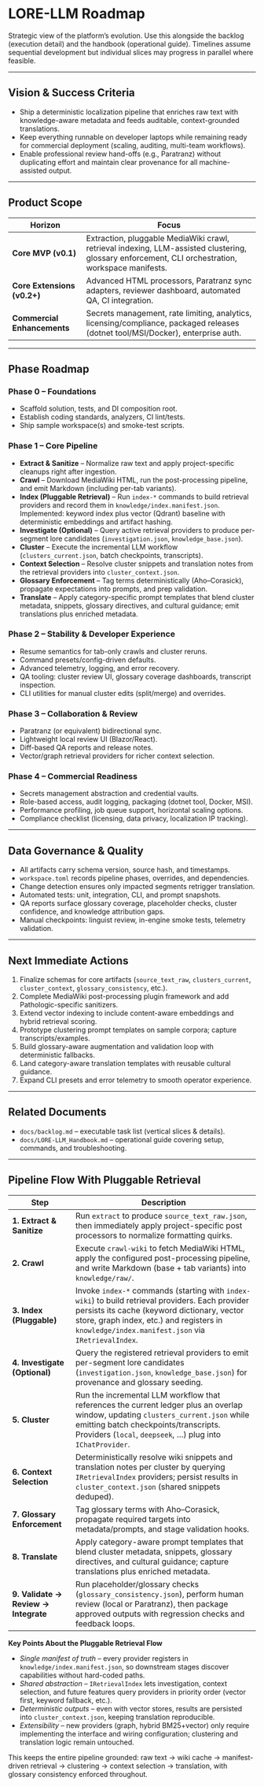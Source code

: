 # LORE-LLM Roadmap

Strategic view of the platform’s evolution. Use this alongside the backlog (execution detail) and the handbook (operational guide). Timelines assume sequential development but individual slices may progress in parallel where feasible.

---

## Vision & Success Criteria

- Ship a deterministic localization pipeline that enriches raw text with knowledge-aware metadata and feeds auditable, context-grounded translations.
- Keep everything runnable on developer laptops while remaining ready for commercial deployment (scaling, auditing, multi-team workflows).
- Enable professional review hand-offs (e.g., Paratranz) without duplicating effort and maintain clear provenance for all machine-assisted output.

---

## Product Scope

| Horizon | Focus |
| --- | --- |
| **Core MVP (v0.1)** | Extraction, pluggable MediaWiki crawl, retrieval indexing, LLM-assisted clustering, glossary enforcement, CLI orchestration, workspace manifests. |
| **Core Extensions (v0.2+)** | Advanced HTML processors, Paratranz sync adapters, reviewer dashboard, automated QA, CI integration. |
| **Commercial Enhancements** | Secrets management, rate limiting, analytics, licensing/compliance, packaged releases (dotnet tool/MSI/Docker), enterprise auth. |

---

## Phase Roadmap

### Phase 0 – Foundations
- Scaffold solution, tests, and DI composition root.
- Establish coding standards, analyzers, CI lint/tests.
- Ship sample workspace(s) and smoke-test scripts.

### Phase 1 – Core Pipeline
- **Extract & Sanitize** – Normalize raw text and apply project-specific cleanups right after ingestion.
- **Crawl** – Download MediaWiki HTML, run the post-processing pipeline, and emit Markdown (including per-tab variants).
- **Index (Pluggable Retrieval)** – Run `index-*` commands to build retrieval providers and record them in `knowledge/index.manifest.json`. Implemented: keyword index plus vector (Qdrant) baseline with deterministic embeddings and artifact hashing.
- **Investigate (Optional)** – Query active retrieval providers to produce per-segment lore candidates (`investigation.json`, `knowledge_base.json`).
- **Cluster** – Execute the incremental LLM workflow (`clusters_current.json`, batch checkpoints, transcripts).
- **Context Selection** – Resolve cluster snippets and translation notes from the retrieval providers into `cluster_context.json`.
- **Glossary Enforcement** – Tag terms deterministically (Aho–Corasick), propagate expectations into prompts, and prep validation.
- **Translate** – Apply category-specific prompt templates that blend cluster metadata, snippets, glossary directives, and cultural guidance; emit translations plus enriched metadata.

### Phase 2 – Stability & Developer Experience
- Resume semantics for tab-only crawls and cluster reruns.
- Command presets/config-driven defaults.
- Advanced telemetry, logging, and error recovery.
- QA tooling: cluster review UI, glossary coverage dashboards, transcript inspection.
- CLI utilities for manual cluster edits (split/merge) and overrides.

### Phase 3 – Collaboration & Review
- Paratranz (or equivalent) bidirectional sync.
- Lightweight local review UI (Blazor/React).
- Diff-based QA reports and release notes.
- Vector/graph retrieval providers for richer context selection.

### Phase 4 – Commercial Readiness
- Secrets management abstraction and credential vaults.
- Role-based access, audit logging, packaging (dotnet tool, Docker, MSI).
- Performance profiling, job queue support, horizontal scaling options.
- Compliance checklist (licensing, data privacy, localization IP tracking).

---

## Data Governance & Quality

- All artifacts carry schema version, source hash, and timestamps.
- `workspace.toml` records pipeline phases, overrides, and dependencies.
- Change detection ensures only impacted segments retrigger translation.
- Automated tests: unit, integration, CLI, and prompt snapshots.
- QA reports surface glossary coverage, placeholder checks, cluster confidence, and knowledge attribution gaps.
- Manual checkpoints: linguist review, in-engine smoke tests, telemetry validation.

---

## Next Immediate Actions

1. Finalize schemas for core artifacts (`source_text_raw`, `clusters_current`, `cluster_context`, `glossary_consistency`, etc.).
2. Complete MediaWiki post-processing plugin framework and add Pathologic-specific sanitizers.
3. Extend vector indexing to include content-aware embeddings and hybrid retrieval scoring.
4. Prototype clustering prompt templates on sample corpora; capture transcripts/examples.
5. Build glossary-aware augmentation and validation loop with deterministic fallbacks.
6. Land category-aware translation templates with reusable cultural guidance.
7. Expand CLI presets and error telemetry to smooth operator experience.

---

## Related Documents

- `docs/backlog.md` – executable task list (vertical slices & details).
- `docs/LORE-LLM_Handbook.md` – operational guide covering setup, commands, and troubleshooting.




---

## Pipeline Flow With Pluggable Retrieval

| Step | Description |
| --- | --- |
| **1. Extract & Sanitize** | Run `extract` to produce `source_text_raw.json`, then immediately apply project-specific post processors to normalize formatting quirks. |
| **2. Crawl** | Execute `crawl-wiki` to fetch MediaWiki HTML, apply the configured post-processing pipeline, and write Markdown (base + tab variants) into `knowledge/raw/`. |
| **3. Index (Pluggable)** | Invoke `index-*` commands (starting with `index-wiki`) to build retrieval providers. Each provider persists its cache (keyword dictionary, vector store, graph index, etc.) and registers in `knowledge/index.manifest.json` via `IRetrievalIndex`. |
| **4. Investigate (Optional)** | Query the registered retrieval providers to emit per-segment lore candidates (`investigation.json`, `knowledge_base.json`) for provenance and glossary seeding. |
| **5. Cluster** | Run the incremental LLM workflow that references the current ledger plus an overlap window, updating `clusters_current.json` while emitting batch checkpoints/transcripts. Providers (`local`, `deepseek`, …) plug into `IChatProvider`. |
| **6. Context Selection** | Deterministically resolve wiki snippets and translation notes per cluster by querying `IRetrievalIndex` providers; persist results in `cluster_context.json` (shared snippets deduped). |
| **7. Glossary Enforcement** | Tag glossary terms with Aho–Corasick, propagate required targets into metadata/prompts, and stage validation hooks. |
| **8. Translate** | Apply category-aware prompt templates that blend cluster metadata, snippets, glossary directives, and cultural guidance; capture translations plus enriched metadata. |
| **9. Validate → Review → Integrate** | Run placeholder/glossary checks (`glossary_consistency.json`), perform human review (local or Paratranz), then package approved outputs with regression checks and feedback loops. |

**Key Points About the Pluggable Retrieval Flow**
- *Single manifest of truth* – every provider registers in `knowledge/index.manifest.json`, so downstream stages discover capabilities without hard-coded paths.
- *Shared abstraction* – `IRetrievalIndex` lets investigation, context selection, and future features query providers in priority order (vector first, keyword fallback, etc.).
- *Deterministic outputs* – even with vector stores, results are persisted into `cluster_context.json`, keeping translation reproducible.
- *Extensibility* – new providers (graph, hybrid BM25+vector) only require implementing the interface and wiring configuration; clustering and translation logic remain untouched.

This keeps the entire pipeline grounded: raw text → wiki cache → manifest-driven retrieval → clustering → context selection → translation, with glossary consistency enforced throughout.
